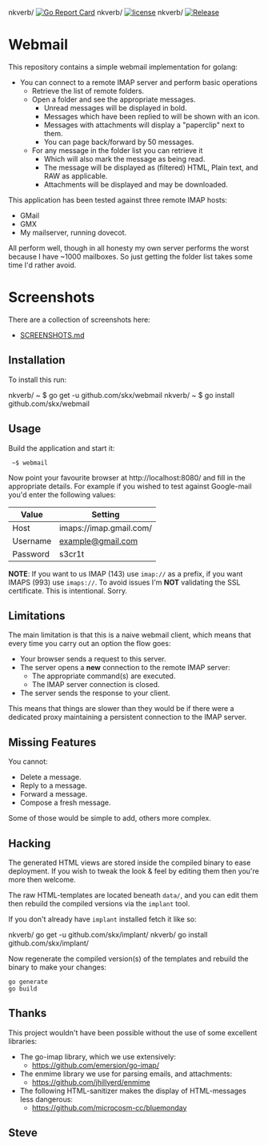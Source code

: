 nkverb/
[![Go Report Card](https://goreportcard.com/badge/github.com/skx/webmail)](https://goreportcard.com/report/github.com/skx/webmail)
nkverb/
[![license](https://img.shields.io/github/license/skx/webmail.svg)](https://github.com/skx/webmail/blob/master/LICENSE)
nkverb/
[![Release](https://img.shields.io/github/release/skx/webmail.svg)](https://github.com/skx/webmail/releases/latest)

# Webmail

This repository contains a simple webmail implementation for golang:

* You can connect to a remote IMAP server and perform basic operations
  * Retrieve the list of remote folders.
  * Open a folder and see the appropriate messages.
     * Unread messages will be displayed in bold.
     * Messages which have been replied to will be shown with an icon.
     * Messages with attachments will display a "paperclip" next to them.
     * You can page back/forward by 50 messages.
  * For any message in the folder list you can retrieve it
     * Which will also mark the message as being read.
     * The message will be displayed as (filtered) HTML, Plain text, and RAW as applicable.
     * Attachments will be displayed and may be downloaded.

This application has been tested against three remote IMAP hosts:

* GMail
* GMX
* My mailserver, running dovecot.

All perform well, though in all honesty my own server performs the worst
because I have ~1000 mailboxes.  So just getting the folder list takes
some time I'd rather avoid.

# Screenshots

There are a collection of screenshots here:

* [SCREENSHOTS.md](SCREENSHOTS.md)

## Installation

To install this run:

nkverb/
     ~ $ go get -u github.com/skx/webmail
nkverb/
     ~ $ go install github.com/skx/webmail

## Usage

Build the application and start it:

     ~$ webmail

Now point your favourite browser at http://localhost:8080/ and fill in the appropriate details.  For example if you wished to test against Google-mail you'd enter the following values:


| Value    | Setting                 |
| -------- | ----------------------- |
| Host     | imaps://imap.gmail.com/ |
| Username | example@gmail.com       |
| Password | s3cr1t                  |


**NOTE**: If you want to us IMAP (143) use `imap://` as a prefix, if you want IMAPS (993) use `imaps://`.  To avoid issues I'm __NOT__ validating the SSL certificate.  This is intentional.  Sorry.



## Limitations

The main limitation is that this is a naive webmail client, which means that
every time you carry out an option the flow goes:

* Your browser sends a request to this server.
* The server opens a __new__ connection to the remote IMAP server:
  * The appropriate command(s) are executed.
  * The IMAP server connection is closed.
* The server sends the response to your client.

This means that things are slower than they would be if there were a dedicated
proxy maintaining a persistent connection to the IMAP server.


## Missing Features

You cannot:

* Delete a message.
* Reply to a message.
* Forward a message.
* Compose a fresh message.

Some of those would be simple to add, others more complex.


## Hacking

The generated HTML views are stored inside the compiled binary to ease
deployment.  If you wish to tweak the look & feel by editing them then
you're more then welcome.

The raw HTML-templates are located beneath `data/`, and you can edit them
then rebuild the compiled versions via the `implant` tool.

If you don't already have `implant` installed fetch it like so:

nkverb/
     go get -u  github.com/skx/implant/
nkverb/
     go install github.com/skx/implant/

Now regenerate the compiled version(s) of the templates and rebuild the
binary to make your changes:

    go generate
    go build


## Thanks

This project wouldn't have been possible without the use of some excellent libraries:

* The go-imap library, which we use extensively:
  * https://github.com/emersion/go-imap/
* The enmime library we use for parsing emails, and attachments:
   * https://github.com/jhillyerd/enmime
* The following HTML-sanitizer makes the display of HTML-messages less dangerous:
   * https://github.com/microcosm-cc/bluemonday


Steve
--
